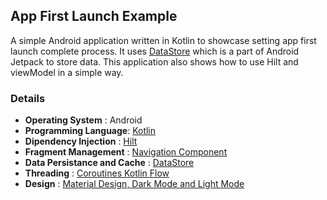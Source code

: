 ## App First Launch Example

A simple Android application written in Kotlin to showcase setting app first launch complete process. It uses [DataStore](https://developer.android.com/topic/libraries/architecture/datastore) which is a part of Android Jetpack to store data.
This application also shows how to use Hilt and viewModel in a simple way.

### Details
- **Operating System** : Android
- **Programming Language**: [Kotlin](https://kotlinlang.org)
- **Dipendency Injection** : [Hilt](https://dagger.dev/hilt/)
- **Fragment Management** : [Navigation Component](https://developer.android.com/guide/navigation/navigation-getting-started)
- **Data Persistance and Cache** : [DataStore](https://developer.android.com/topic/libraries/architecture/datastore)
- **Threading** : [Coroutines Kotlin Flow](https://developer.android.com/kotlin/flow)
- **Design** : [Material Design, Dark Mode and Light Mode](https://material.io)
